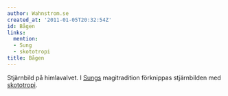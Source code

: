 ```yaml
---
author: Wahnstrom.se
created_at: '2011-01-05T20:32:54Z'
id: Bågen
links:
  mention:
  - Sung
  - skototropi
title: Bågen
---
```


Stjärnbild på himlavalvet. I [Sungs] magitradition förknippas stjärnbilden med [skototropi].

  [Sungs]: Sung
  [skototropi]: skototropi